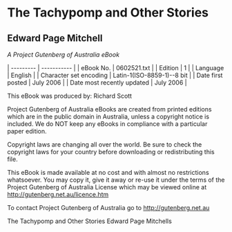 # The Tachypomp and Other Stories
##  Edward Page Mitchell

*A Project Gutenberg of Australia eBook*


| --------- | ----------- |
| eBook No. | 0602521.txt |
| Edition | 1 |
| Language | English |
| Character set encoding | Latin-1(ISO-8859-1)--8 bit |
| Date first posted | July 2006 |
| Date most recently updated | July 2006 |

This eBook was produced by: Richard Scott

Project Gutenberg of Australia eBooks are created from printed editions
which are in the public domain in Australia, unless a copyright notice
is included. We do NOT keep any eBooks in compliance with a particular
paper edition.

Copyright laws are changing all over the world. Be sure to check the
copyright laws for your country before downloading or redistributing this
file.

This eBook is made available at no cost and with almost no restrictions
whatsoever. You may copy it, give it away or re-use it under the terms
of the Project Gutenberg of Australia License which may be viewed online at
<a href="http://gutenberg.net.au/licence.html">http://gutenberg.net.au/licence.htm</a>


To contact Project Gutenberg of Australia go to <a href="http://gutenberg.net.au">http://gutenberg.net.au</a>

The Tachypomp and Other Stories
Edward Page Mitchells
